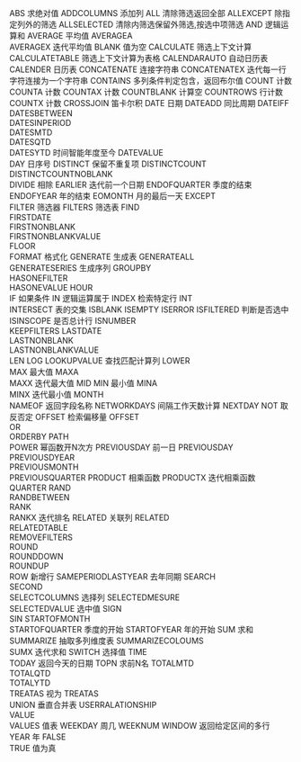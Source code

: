 ABS	求绝对值
ADDCOLUMNS	添加列
ALL	清除筛选返回全部
ALLEXCEPT	除指定列外的筛选
ALLSELECTED	清除内筛选保留外筛选,按选中项筛选
AND	逻辑运算和
AVERAGE	平均值
AVERAGEA	
AVERAGEX	迭代平均值
BLANK	值为空
CALCULATE	筛选上下文计算
CALCULATETABLE	筛选上下文计算为表格
CALENDARAUTO	自动日历表
CALENDER	日历表
CONCATENATE	连接字符串
CONCATENATEX	迭代每一行字符连接为一个字符串
CONTAINS	多列条件判定包含，返回布尔值
COUNT	计数
COUNTA	计数
COUNTAX	计数
COUNTBLANK	计算空
COUNTROWS	行计数
COUNTX	计数
CROSSJOIN	笛卡尔积
DATE	日期
DATEADD	同比周期
DATEIFF 	
DATESBETWEEN 	
DATESINPERIOD	
DATESMTD 	
DATESQTD	
DATESYTD	时间智能年度至今
DATEVALUE	
DAY	日序号
DISTINCT	保留不重复项
DISTINCTCOUNT 	
DISTINCTCOUNTNOBLANK	
DIVIDE	相除
EARLIER	迭代前一个日期
ENDOFQUARTER	季度的结束
ENDOFYEAR	年的结束
EOMONTH	月的最后一天
EXCEPT	
FILTER	筛选器
FILTERS	筛选表
FIND	
FIRSTDATE	
FIRSTNONBLANK	
FIRSTNONBLANKVALUE 	
FLOOR	
FORMAT	格式化
GENERATE	生成表
GENERATEALL 	
GENERATESERIES	生成序列
GROUPBY 	
HASONEFILTER	
HASONEVALUE	
HOUR	
IF	如果条件
IN	逻辑运算属于
INDEX	检索特定行
INT 	
INTERSECT	表的交集
ISBLANK	
ISEMPTY	
ISERROR	
ISFILTERED	判断是否选中
ISINSCOPE	是否总计行
ISNUMBER	
KEEPFILTERS	
LASTDATE	
LASTNONBLANK	
LASTNONBLANKVALUE	
LEN	
LOG	
LOOKUPVALUE	查找匹配计算列
LOWER	
MAX	最大值
MAXA	
MAXX	迭代最大值
MID	
MIN	最小值
MINA	
MINX	迭代最小值
MONTH	
NAMEOF	返回字段名称
NETWORKDAYS	间隔工作天数计算
NEXTDAY	
NOT	取反否定
OFFSET	检索偏移量
OFFSET 	
OR	
ORDERBY	
PATH	
POWER	幂函数开N次方
PREVIOUSDAY	前一日
PREVIOUSDAY 	
PREVIOUSDYEAR	
PREVIOUSMONTH	
PREVIOUSQUARTER	
PRODUCT	相乘函数
PRODUCTX	迭代相乘函数
QUARTER	
RAND	
RANDBETWEEN 	
RANK 	
RANKX	迭代排名
RELATED	关联列
RELATED 	
RELATEDTABLE	
REMOVEFILTERS	
ROUND	
ROUNDDOWN	
ROUNDUP 	
ROW	新增行
SAMEPERIODLASTYEAR	去年同期
SEARCH	
SECOND	
SELECTCOLUMNS	选择列
SELECTEDMESURE	
SELECTEDVALUE	选中值
SIGN	
SIN	
STARTOFMONTH	
STARTOFQUARTER	季度的开始
STARTOFYEAR	年的开始
SUM	求和
SUMMARIZE	抽取多列维度表
SUMMARIZECOLOUMS	
SUMX	迭代求和
SWITCH	选择值
TIME	
TODAY	返回今天的日期
TOPN	求前N名
TOTALMTD	
TOTALQTD	
TOTALYTD	
TREATAS	视为
TREATAS 	
UNION	垂直合并表
USERRALATIONSHIP	
VALUE 	
VALUES	值表
WEEKDAY	周几
WEEKNUM	
WINDOW	返回给定区间的多行
YEAR	年
FALSE	
TRUE	值为真


 









